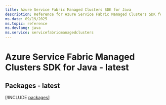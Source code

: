 ```yaml
---
title: Azure Service Fabric Managed Clusters SDK for Java
description: Reference for Azure Service Fabric Managed Clusters SDK for Java
ms.date: 09/19/2025
ms.topic: reference
ms.devlang: java
ms.service: servicefabricmanagedclusters
---
```

# Azure Service Fabric Managed Clusters SDK for Java - latest
## Packages - latest
[!INCLUDE [packages](service-fabric-managed-clusters-index.md)]